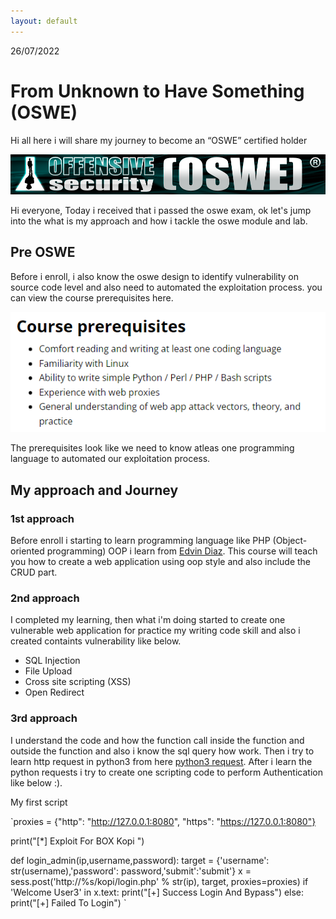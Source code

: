 ```yaml
---
layout: default
---
```

26/07/2022

# From Unknown to Have Something (OSWE)

Hi all here i will share my journey to become an “OSWE” certified holder

![oswe](/images/oswe/offsec-awae.png)

Hi everyone, Today i received that i passed the oswe exam, ok let's jump into the what is my approach and how i tackle the oswe module and lab.


## Pre OSWE

Before i enroll, i also know the oswe design to identify vulnerability on source code level and also need to automated the exploitation process. you can view the course prerequisites here.

![oswe-pre](/images/oswe/oswe-pre.png)

The prerequisites look like we need to know atleas one programming language to automated our exploitation process.

## My approach and Journey

### 1st approach

Before enroll i starting to learn programming language like PHP (Object-oriented programming) OOP i learn from [Edvin Diaz](https://www.udemy.com/course/oop-php-object-oriented-programing-with-project-1-course/). This course will teach you how to create a web application using oop style and also include the CRUD part.


### 2nd approach

I completed my learning, then what i'm doing started to create one vulnerable web application for practice my writing code skill and also i created containts vulnerability like below.

- SQL Injection
- File Upload
- Cross site scripting (XSS)
- Open Redirect

### 3rd approach 

I understand the code and how the function call inside the function and outside the function and also i know the sql query how work. Then i try to learn http request in python3 from here
[python3 request](https://requests.readthedocs.io/en/latest/). After i learn the python requests i try to create one scripting code to perform Authentication like below :). 

My first script 

`proxies = {"http": "http://127.0.0.1:8080", "https": "https://127.0.0.1:8080"}

print("[*] Exploit For BOX Kopi ")

def login_admin(ip,username,password):
    target = {'username': str(username),'password': password,'submit':'submit'}
    x = sess.post('http://%s/kopi/login.php' % str(ip), target, proxies=proxies)
    if 'Welcome User3' in x.text:
        print("[+] Success Login And Bypass")
    else:
        print("[+] Failed To Login")
`